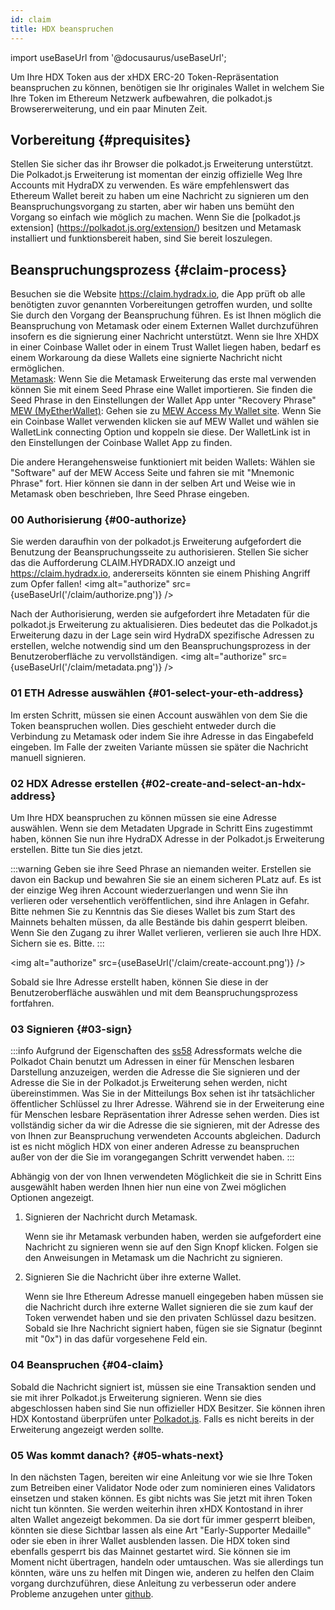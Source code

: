 ```yaml
---
id: claim
title: HDX beanspruchen
---
```


import useBaseUrl from '@docusaurus/useBaseUrl';

Um Ihre HDX Token aus der xHDX ERC-20 Token-Repräsentation beanspruchen zu können, benötigen sie Ihr originales Wallet in welchem Sie Ihre Token im Ethereum Netzwerk aufbewahren, die polkadot.js Browsererweiterung, und ein paar Minuten Zeit.

## Vorbereitung {#prequisites}

Stellen Sie sicher das ihr Browser die polkadot.js Erweiterung unterstützt. Die Polkadot.js Erweiterung ist momentan der einzig offizielle Weg Ihre Accounts mit HydraDX zu verwenden. Es wäre empfehlenswert das Ethereum Wallet bereit zu haben um eine Nachricht zu signieren um den Beanspruchungsvorgang zu starten, aber wir haben uns bemüht den Vorgang so einfach wie möglich zu machen. Wenn Sie die [polkadot.js extension] (https://polkadot.js.org/extension/) besitzen und Metamask installiert und funktionsbereit haben, sind Sie bereit loszulegen.

## Beanspruchungsprozess {#claim-process}

Besuchen sie die Website https://claim.hydradx.io, die App prüft ob alle benötigten zuvor genannten Vorbereitungen getroffen wurden, und sollte Sie durch den Vorgang der Beanspruchung führen. Es ist Ihnen möglich die Beanspruchung von Metamask oder einem Externen Wallet durchzuführen insofern es die signierung einer Nachricht unterstützt.
Wenn sie Ihre XHDX in einer Coinbase Wallet oder in einem Trust Wallet liegen haben, bedarf es einem Workaroung da diese Wallets eine signierte Nachricht nicht ermöglichen.  
<u>Metamask</u>: Wenn Sie die Metamask Erweiterung das erste mal verwenden können Sie mit einem Seed Phrase eine Wallet importieren. Sie finden die Seed Phrase in den Einstellungen der Wallet App unter "Recovery Phrase" 
<u>MEW (MyEtherWallet)</u>: Gehen sie zu [MEW Access My Wallet site](https://www.myetherwallet.com/access-my-wallet). Wenn Sie ein Coinbase Wallet verwenden klicken sie auf MEW Wallet und wählen sie WalletLink connecting Option und koppeln sie diese. Der WalletLink ist in den Einstellungen der Coinbase Wallet App zu finden.  

Die andere Herangehensweise funktioniert mit beiden Wallets: Wählen sie "Software" auf der MEW Access Seite und fahren sie mit "Mnemonic Phrase" fort. Hier können sie dann in der selben Art und Weise wie in Metamask oben beschrieben, Ihre Seed Phrase eingeben.

### 00 Authorisierung {#00-authorize}

Sie werden daraufhin von der polkadot.js Erweiterung aufgefordert die Benutzung der Beanspruchungsseite zu authorisieren. Stellen Sie sicher das die Aufforderung CLAIM.HYDRADX.IO anzeigt und  https://claim.hydradx.io, andererseits könnten sie einem Phishing Angriff zum Opfer fallen!
<img alt="authorize" src={useBaseUrl('/claim/authorize.png')} />


Nach der Authorisierung, werden sie aufgefordert ihre Metadaten für die polkadot.js Erweiterung zu aktualisieren. Dies bedeutet das die Polkadot.js Erweiterung dazu in der Lage sein wird HydraDX spezifische Adressen zu erstellen, welche notwendig sind um den Beanspruchungsprozess in der Benutzeroberfläche zu vervollständigen.
<img alt="authorize" src={useBaseUrl('/claim/metadata.png')} />

### 01 ETH Adresse auswählen {#01-select-your-eth-address}

Im ersten Schritt, müssen sie einen Account auswählen von dem Sie die Token beanspruchen wollen. Dies geschieht entweder durch die Verbindung zu Metamask oder indem Sie ihre Adresse in das Eingabefeld eingeben. Im Falle der zweiten Variante müssen sie später die Nachricht manuell signieren. 

### 02 HDX Adresse erstellen {#02-create-and-select-an-hdx-address}

Um Ihre HDX beanspruchen zu können müssen sie eine Adresse auswählen. Wenn sie dem Metadaten Upgrade in Schritt Eins zugestimmt haben, können Sie nun ihre HydraDX Adresse in der Polkadot.js Erweiterung erstellen. Bitte tun Sie dies jetzt.

:::warning 
Geben sie ihre Seed Phrase an niemanden weiter. Erstellen sie davon ein Backup und bewahren Sie sie an einem sicheren PLatz auf. Es ist der einzige Weg ihren Account wiederzuerlangen und wenn Sie ihn verlieren oder versehentlich veröffentlichen, sind ihre Anlagen in Gefahr. Bitte nehmen Sie zu Kenntnis das Sie dieses Wallet bis zum Start des Mainnets behalten müssen, da alle Bestände bis dahin gesperrt bleiben. Wenn Sie den Zugang zu ihrer Wallet verlieren, verlieren sie auch Ihre HDX. Sichern sie es. Bitte.
:::

<img alt="authorize" src={useBaseUrl('/claim/create-account.png')} />

Sobald sie Ihre Adresse erstellt haben, können Sie diese in der Benutzeroberfläche auswählen und mit dem Beanspruchungsprozess fortfahren.

### 03 Signieren {#03-sign}

:::info
Aufgrund der Eigenschaften des  [ss58](https://polkadot.js.org/docs/keyring/start/ss58/) Adressformats welche die Polkadot Chain benutzt um Adressen in einer für Menschen lesbaren Darstellung anzuzeigen, werden die Adresse die Sie signieren und der Adresse die Sie in der Polkadot.js Erweiterung sehen werden, nicht übereinstimmen.
Was Sie in der Mitteilungs Box sehen ist ihr tatsächlicher öffentlicher Schlüssel zu Ihrer Adresse. Während sie in der Erweiterung eine für Menschen lesbare Repräsentation ihrer Adresse sehen werden.
Dies ist vollständig sicher da wir die Adresse die sie signieren, mit der Adresse des von Ihnen zur Beanspruchung verwendeten Accounts abgleichen. Dadurch ist es nicht möglich HDX von einer anderen Adresse zu beanspruchen außer von der die Sie im vorangegangen Schritt verwendet haben.
:::

Abhängig von der von Ihnen verwendeten Möglichkeit die sie in Schritt Eins ausgewählt haben werden Ihnen hier nun eine von Zwei möglichen Optionen angezeigt.
1.   Signieren der Nachricht durch Metamask.

        Wenn sie ihr Metamask verbunden haben, werden sie aufgefordert eine Nachricht zu signieren wenn sie auf den Sign Knopf klicken. Folgen sie den Anweisungen in Metamask um die Nachricht zu signieren.
		
2. Signieren Sie die Nachricht über ihre externe Wallet.

	Wenn sie Ihre Ethereum Adresse manuell eingegeben haben müssen sie die Nachricht durch ihre externe Wallet signieren die sie zum kauf der Token verwendet haben und sie den privaten Schlüssel dazu besitzen. Sobald sie Ihre Nachricht signiert haben, fügen sie sie Signatur (beginnt mit "0x") in das dafür vorgesehene Feld ein.

### 04 Beanspruchen {#04-claim}

Sobald die Nachricht signiert ist, müssen sie eine Transaktion senden und sie mit ihrer Polkadot.js Erweiterung signieren. Wenn sie dies abgeschlossen haben sind Sie nun offizieller HDX Besitzer. Sie können ihren HDX Kontostand überprüfen unter [Polkadot.js](https://polkadot.js.org/apps/?rpc=wss%3A%2F%2Frpc-01.snakenet.hydradx.io#/accounts). Falls es nicht bereits in der Erweiterung angezeigt werden sollte.

### 05 Was kommt danach? {#05-whats-next}

In den nächsten Tagen, bereiten wir eine Anleitung vor wie sie Ihre Token zum Betreiben einer Validator Node oder zum nominieren eines Validators einsetzen und staken können. Es gibt nichts was Sie jetzt mit ihren Token nicht tun könnten. 
Sie werden weiterhin ihren xHDX Kontostand in ihrer alten Wallet angezeigt bekommen. Da sie dort für immer gesperrt bleiben, könnten sie diese Sichtbar lassen als eine Art "Early-Supporter Medaille" oder sie eben in ihrer Wallet ausblenden lassen.
Die HDX token sind ebenfalls gesperrt bis das Mainnet gestartet wird. Sie können sie im Moment nicht übertragen, handeln oder umtauschen. 
Was sie allerdings tun könnten, wäre uns zu helfen mit Dingen wie, anderen zu helfen den Claim vorgang durchzuführen, diese Anleitung zu verbesserun oder andere Probleme anzugehen unter [github](https://github.com/galacticcouncil).

